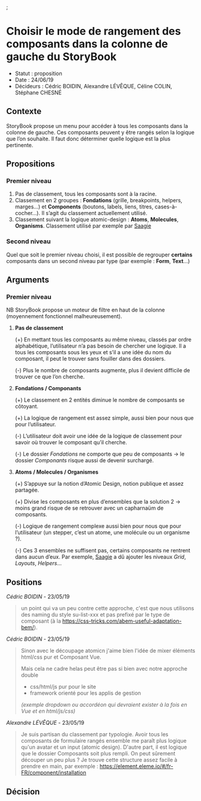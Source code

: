 <!--  Modèle MADR : https://adr.github.io/madr/ -->;

# Choisir le mode de rangement des composants dans la colonne de gauche du StoryBook

* Statut&nbsp;: proposition
* Date&nbsp;: 24/06/19
* Décideurs&nbsp;: Cédric BOIDIN, Alexandre LÉVÊQUE, Céline COLIN, Stéphane CHESNÉ


## Contexte

StoryBook propose un menu pour accéder à tous les composants dans la colonne de gauche. Ces composants peuvent y être rangés selon la logique que l’on souhaite. Il faut donc déterminer quelle logique est la plus pertinente.


## Propositions

### Premier niveau
1. Pas de classement, tous les composants sont à la racine.
2. Classement en 2 groupes : **Fondations** (grille, breakpoints, helpers, marges…)  et **Components** (boutons, labels, liens, titres, cases-à-cocher…). Il s’agit du classement actuellement utilisé.
3. Classement suivant la logique atomic-design : **Atoms**, **Molecules**, **Organisms**. Classement utilisé par exemple par [Saagie](https://7-design-system.public.prod.saagie.io/v/latest/)

### Second niveau
Quel que soit le premier niveau choisi, il est possible de regrouper **certains** composants dans un second niveau par type (par exemple : **Form**, **Text**…)


## Arguments

### Premier niveau
NB StoryBook propose un moteur de filtre en haut de la colonne (moyennement fonctionnel malheureusement).

1. **Pas de classement**

   (+) En mettant tous les composants au même niveau, classés par ordre alphabétique, l’utilisateur n’a pas besoin de chercher une logique. Il a tous les composants sous les yeux et s’il a une idée du nom du composant, il peut le trouver sans fouiller dans des dossiers.
   
   (-) Plus le nombre de composants augmente, plus il devient difficile de trouver ce que l’on cherche.
 
2. **Fondations / Componants**

   (+) Le classement en 2 entités diminue le nombre de composants se côtoyant.
   
   (+) La logique de rangement est assez simple, aussi bien pour nous que pour l’utilisateur.
   
   (-) L’utilisateur doit avoir une idée de la logique de classement pour savoir où trouver le composant qu’il cherche.
   
   (-) Le dossier *Fondations* ne comporte que peu de composants -> le dossier *Componants* risque aussi de devenir surchargé.

3. **Atoms / Molecules / Organismes**

   (+) S’appuye sur la notion d’Atomic Design, notion publique et assez partagée.
   
   (+) Divise les composants en plus d’ensembles que la solution 2 -> moins grand risque de se retrouver avec un capharnaüm de composants.
   
   (-) Logique de rangement complexe aussi bien pour nous que pour l’utilisateur (un stepper, c’est un atome, une molécule ou un organisme ?).
   
   (-) Ces 3 ensembles ne suffisent pas, certains composants ne rentrent dans aucun d’eux. Par exemple, [Saagie](https://7-design-system.public.prod.saagie.io/v/latest/) a dû ajouter les niveaux *Grid*, *Layouts*, *Helpers*…

## Positions

*Cédric BOIDIN* - 23/05/19

> un point qui va un peu contre cette approche, c'est que nous utilisons des naming du style su-list-xxx et pas prefixé par le type de composant (à la https://css-tricks.com/abem-useful-adaptation-bem/).


*Cédric BOIDIN* - 23/05/19

> Sinon avec le découpage atomicn j'aime bien l'idée de mixer éléments html/css pur et Composant Vue.
> 
> Mais cela ne cadre helas peut être pas si bien avec notre approche double
> * css/html/js pur pour le site
> * framework orienté pour les applis de gestion
> 
> *(exemple dropdown ou accordéon qui devraient exister à la fois en Vue et en html/js/css)*


*Alexandre LÉVÊQUE* - 23/05/19

> Je suis partisan du classement par typologie. Avoir tous les composants de formulaire rangés ensemble me paraît plus logique qu'un avatar et un input (atomic design). D'autre part, il est logique que le dossier Composants soit plus rempli. On peut sûrement découper un peu plus ? Je trouve cette structure assez facile à prendre en main, par exemple : https://element.eleme.io/#/fr-FR/component/installation


## Décision
